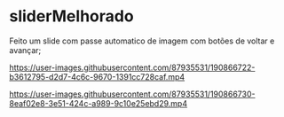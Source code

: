 # sliderMelhorado
Feito um slide com passe automatico de imagem com botões de voltar e avançar;


https://user-images.githubusercontent.com/87935531/190866722-b3612795-d2d7-4c6c-9670-1391cc728caf.mp4



https://user-images.githubusercontent.com/87935531/190866730-8eaf02e8-3e51-424c-a989-9c10e25ebd29.mp4

